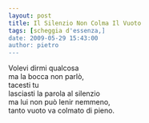 ```yaml
---
layout: post
title: Il Silenzio Non Colma Il Vuoto
tags: [scheggia d'essenza,]
date: 2009-05-29 15:43:00
author: pietro
---
```

Volevi dirmi qualcosa<br/>ma la bocca non parlò,<br/>tacesti tu<br/>lasciasti la parola al silenzio<br/>ma lui non può lenir nemmeno,<br/>tanto vuoto va colmato di pieno.
